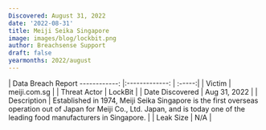 ```yaml
---
Discovered: August 31, 2022
date: '2022-08-31'
title: Meiji Seika Singapore
image: images/blog/lockbit.png
author: Breachsense Support
draft: false
yearmonths: 2022/august
---
```



| Data Breach Report
------------:     |:-------------:    | :-----:|
| Victim      | meiji.com.sg      | 
| Threat Actor      | LockBit      | 
| Date Discovered      | Aug 31, 2022      | 
| Description      | Established in 1974, Meiji Seika Singapore is the first overseas operation out of Japan for Meiji Co., Ltd. Japan, and is today one of the leading food manufacturers in Singapore.      | 
| Leak Size      | N/A      | 

